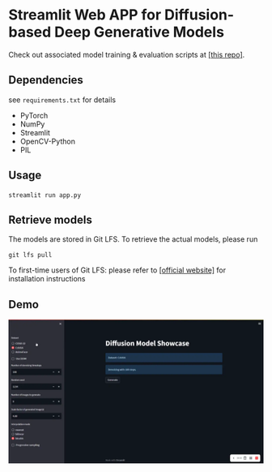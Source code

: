 # Streamlit Web APP for Diffusion-based Deep Generative Models

Check out associated model training & evaluation scripts at [[this repo]](https://github.com/tqch/ddpm-torch).

## Dependencies

see `requirements.txt` for details

- PyTorch
- NumPy
- Streamlit
- OpenCV-Python
- PIL

## Usage

```shell
streamlit run app.py
```

## Retrieve models

The models are stored in Git LFS. To retrieve the actual models, please run

```shell
git lfs pull
```

To first-time users of Git LFS: please refer to [[official website]](https://git-lfs.github.com/) for installation instructions

## Demo

![example](./demo/demo.webp)
